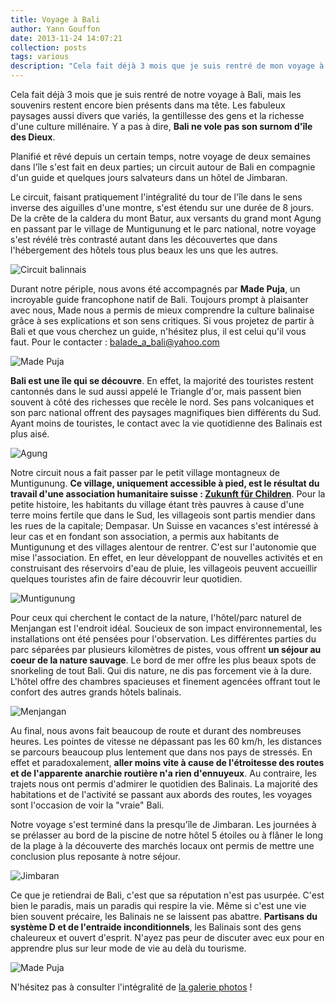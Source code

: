 ```yaml
---
title: Voyage à Bali
author: Yann Gouffon
date: 2013-11-24 14:07:21
collection: posts
tags: various
description: "Cela fait déjà 3 mois que je suis rentré de mon voyage à Bali, mais les souvenirs restent encore bien présents dans ma tête. Les fabuleux paysages aussi divers que variés, la gentillesse des gens et la richesse d'une culture millénaire. Y a pas à dire, Bali ne vole pas son surnom d'île des Dieux."
---
```


Cela fait déjà 3 mois que je suis rentré de notre voyage à Bali, mais les souvenirs restent encore bien présents dans ma tête. Les fabuleux paysages aussi divers que variés, la gentillesse des gens et la richesse d'une culture millénaire. Y a pas à dire, **Bali ne vole pas son surnom d'île des Dieux**.

Planifié et rêvé depuis un certain temps, notre voyage de deux semaines dans l'île s'est fait en deux parties; un circuit autour de Bali en compagnie d'un guide et quelques jours salvateurs dans un hôtel de Jimbaran.

Le circuit, faisant pratiquement l'intégralité du tour de l'île dans le sens inverse des aiguilles d'une montre, s'est étendu sur une durée de 8 jours. De la crête de la caldera du mont Batur, aux versants du grand mont Agung en passant par le village de Muntigunung et le parc national, notre voyage s'est révélé très contrasté autant dans les découvertes que dans l'hébergement des hôtels tous plus beaux les uns que les autres.

![Circuit balinnais](http://staging.yago.io/content/images/bali-map.jpg)

Durant notre périple, nous avons été accompagnés par **Made Puja**, un incroyable guide francophone natif de Bali. Toujours prompt à plaisanter avec nous, Made nous a permis de mieux comprendre la culture balinaise grâce à ses explications et son sens critiques. Si vous projetez de partir à Bali et que vous cherchez un guide, n'hésitez plus, il est celui qu'il vous faut. Pour le contacter : [balade\_a\_bali@yahoo.com](mailto:balade_a_bali@yahoo.com)

![Made Puja](http://staging.yago.io/content/images/made.jpg)

**Bali est une île qui se découvre**. En effet, la majorité des touristes restent cantonnés dans le sud aussi appelé le Triangle d'or, mais passent bien souvent à côté des richesses que recèle le nord. Ses pans volcaniques et son parc national offrent des paysages magnifiques bien différents du Sud. Ayant moins de touristes, le contact avec la vie quotidienne des Balinais est plus aisé.

![Agung](http://staging.yago.io/content/images/bali_2.jpg)

Notre circuit nous a fait passer par le petit village montagneux de Muntigunung. **Ce village, uniquement accessible à pied, est le résultat du travail d'une association humanitaire suisse : [Zukunft für Children](http://www.zukunft-fuer-kinder.ch/en/)**. Pour la petite histoire, les habitants du village étant très pauvres à cause d'une terre moins fertile que dans le Sud, les villageois sont partis mendier dans les rues de la capitale; Dempasar. Un Suisse en vacances s'est intéressé à leur cas et en fondant son association, a permis aux habitants de Muntigunung et des villages alentour de rentrer. C'est sur l'autonomie que mise l'association. En effet, en leur développant de nouvelles activités et en construisant des réservoirs d'eau de pluie, les villageois peuvent accueillir quelques touristes afin de faire découvrir leur quotidien.

![Muntigunung](http://staging.yago.io/content/images/muntigunung.jpg)

Pour ceux qui cherchent le contact de la nature, l'hôtel/parc naturel de Menjangan est l'endroit idéal. Soucieux de son impact environnemental, les installations ont été pensées pour l'observation. Les différentes parties du parc séparées par plusieurs kilomètres de pistes, vous offrent **un séjour au coeur de la nature sauvage**. Le bord de mer offre les plus beaux spots de snorkeling de tout Bali. Qui dis nature, ne dis pas forcement vie à la dure. L'hôtel offre des chambres spacieuses et finement agencées offrant tout le confort des autres grands hôtels balinais.

![Menjangan](http://staging.yago.io/content/images/menjangan.jpg)

Au final, nous avons fait beaucoup de route et durant des nombreuses heures. Les pointes de vitesse ne dépassant pas les 60 km/h, les distances se parcours beaucoup plus lentement que dans nos pays de stressés. En effet et paradoxalement, **aller moins vite à cause de l'étroitesse des routes et de l'apparente anarchie routière n'a rien d'ennuyeux**. Au contraire, les trajets nous ont permis d'admirer le quotidien des Balinais. La majorité des habitations et de l'activité se passant aux abords des routes, les voyages sont l'occasion de voir la "vraie" Bali.

Notre voyage s'est terminé dans la presqu'île de Jimbaran. Les journées à se prélasser au bord de la piscine de notre hôtel 5 étoiles ou à flâner le long de la plage à la découverte des marchés locaux ont permis de mettre une conclusion plus reposante à notre séjour.

![Jimbaran](http://staging.yago.io/content/images/jimbaran.jpg)

Ce que je retiendrai de Bali, c'est que sa réputation n'est pas usurpée. C'est bien le paradis, mais un paradis qui respire la vie. Même si c'est une vie bien souvent précaire, les Balinais ne se laissent pas abattre. **Partisans du système D et de l'entraide inconditionnels**, les Balinais sont des gens chaleureux et ouvert d'esprit. N'ayez pas peur de discuter avec eux pour en apprendre plus sur leur mode de vie au delà du tourisme.

![Made Puja](http://staging.yago.io/content/images/balinais.jpg)

N'hésitez pas à consulter l'intégralité de [la galerie photos](http://photo.yago.io/Showroom/Bali-2013) !
